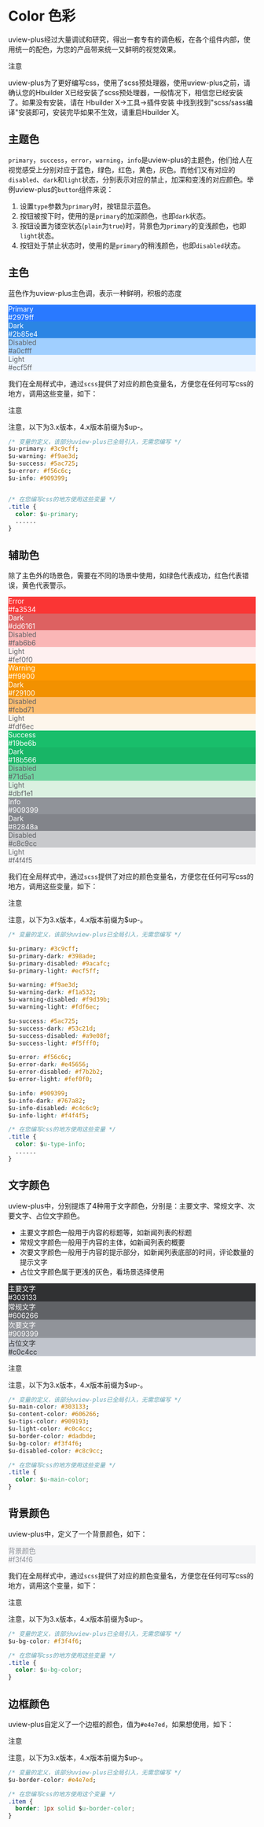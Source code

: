 # Color 色彩

uview-plus经过大量调试和研究，得出一套专有的调色板，在各个组件内部，使用统一的配色，为您的产品带来统一又鲜明的视觉效果。

<div class="custom-block danger">
  <p class="custom-block-title">注意</p>
  <p>uview-plus为了更好编写css，使用了scss预处理器，使用uview-plus之前，请确认您的Hbuilder X已经安装了scss预处理器，一般情况下，相信您已经安装了。如果没有安装，请在 Hbuilder X-&gt;工具-&gt;插件安装 中找到找到"scss/sass编译"安装即可，安装完毕如果不生效，请重启Hbuilder X。</p>
</div>

## 主题色
`primary`，`success`，`error`，`warning`，`info`是uview-plus的主题色，他们给人在视觉感受上分别对应于蓝色，绿色，红色，黄色，灰色。而他们又有对应的`disabled`、`dark`和`light`状态，分别表示对应的禁止，加深和变浅的对应颜色。举例uview-plus的`button`组件来说：

1. 设置`type`参数为`primary`时，按钮显示蓝色。
2. 按钮被按下时，使用的是`primary`的加深颜色，也即`dark`状态。
3. 按钮设置为镂空状态(`plain`为`true`)时，背景色为`primary`的变浅颜色，也即`light`状态。
4. 按钮处于禁止状态时，使用的是`primary`的稍浅颜色，也即`disabled`状态。

## 主色
蓝色作为uview-plus主色调，表示一种鲜明，积极的态度

<div class="color-box">
  <div class="color-item" style="background:#2979ff;color:#fff;">
    Primary<br>
    #2979ff
    <div class="color-sub">
      <div class="sub-item" style="background:#2b85e4;color:#fff;">
        Dark<br>
        #2b85e4
      </div>
      <div class="sub-item" style="background:#a0cfff;color:#606266;">
        Disabled<br>
        #a0cfff
      </div>
      <div class="sub-item" style="background:#ecf5ff;color:#606266;">
        Light<br>
        #ecf5ff
      </div>
    </div>
  </div>
</div>

我们在全局样式中，通过`scss`提供了对应的颜色变量名，方便您在任何可写css的地方，调用这些变量，如下：

<div class="custom-block danger">
  <p class="custom-block-title">注意</p>
  <p>注意，以下为3.x版本，4.x版本前缀为$up-。</p>
</div>

```css
/* 变量的定义，该部分uview-plus已全局引入，无需您编写 */
$u-primary: #3c9cff;
$u-warning: #f9ae3d;
$u-success: #5ac725;
$u-error: #f56c6c;
$u-info: #909399;


/* 在您编写css的地方使用这些变量 */
.title {
  color: $u-primary;
  ......
}
```

## 辅助色
除了主色外的场景色，需要在不同的场景中使用，如绿色代表成功，红色代表错误，黄色代表警示。

<div class="color-box">
  <div class="color-item" style="background:#fa3534;color:#fff;">
    Error<br>
    #fa3534
    <div class="color-sub">
      <div class="sub-item" style="background:#dd6161;color:#fff;">
        Dark<br>
        #dd6161
      </div>
      <div class="sub-item" style="background:#fab6b6;color:#606266;">
        Disabled<br>
        #fab6b6
      </div>
      <div class="sub-item" style="background:#fef0f0;color:#606266;">
        Light<br>
        #fef0f0
      </div>
    </div>
  </div>
  <div class="color-item" style="background:#ff9900;color:#fff;">
    Warning<br>
    #ff9900
    <div class="color-sub">
      <div class="sub-item" style="background:#f29100;color:#fff;">
        Dark<br>
        #f29100
      </div>
      <div class="sub-item" style="background:#fcbd71;color:#606266;">
        Disabled<br>
        #fcbd71
      </div>
      <div class="sub-item" style="background:#fdf6ec;color:#606266;">
        Light<br>
        #fdf6ec
      </div>
    </div>
  </div>
  <div class="color-item" style="background:#19be6b;color:#fff;">
    Success<br>
    #19be6b
    <div class="color-sub">
      <div class="sub-item" style="background:#18b566;color:#fff;">
        Dark<br>
        #18b566
      </div>
      <div class="sub-item" style="background:#71d5a1;color:#606266;">
        Disabled<br>
        #71d5a1
      </div>
      <div class="sub-item" style="background:#dbf1e1;color:#606266;">
        Light<br>
        #dbf1e1
      </div>
    </div>
  </div>
  <div class="color-item" style="background:#909399;color:#fff;">
    Info<br>
    #909399
    <div class="color-sub">
      <div class="sub-item" style="background:#82848a;color:#fff;">
        Dark<br>
        #82848a
      </div>
      <div class="sub-item" style="background:#c8c9cc;color:#606266;">
        Disabled<br>
        #c8c9cc
      </div>
      <div class="sub-item" style="background:#f4f4f5;color:#606266;">
        Light<br>
        #f4f4f5
      </div>
    </div>
  </div>
</div>

我们在全局样式中，通过`scss`提供了对应的颜色变量名，方便您在任何可写css的地方，调用这些变量，如下：

<div class="custom-block danger">
  <p class="custom-block-title">注意</p>
  <p>注意，以下为3.x版本，4.x版本前缀为$up-。</p>
</div>

```css
/* 变量的定义，该部分uview-plus已全局引入，无需您编写 */

$u-primary: #3c9cff;
$u-primary-dark: #398ade;
$u-primary-disabled: #9acafc;
$u-primary-light: #ecf5ff;

$u-warning: #f9ae3d;
$u-warning-dark: #f1a532;
$u-warning-disabled: #f9d39b;
$u-warning-light: #fdf6ec;

$u-success: #5ac725;
$u-success-dark: #53c21d;
$u-success-disabled: #a9e08f;
$u-success-light: #f5fff0;

$u-error: #f56c6c;
$u-error-dark: #e45656;
$u-error-disabled: #f7b2b2;
$u-error-light: #fef0f0;

$u-info: #909399;
$u-info-dark: #767a82;
$u-info-disabled: #c4c6c9;
$u-info-light: #f4f4f5;

/* 在您编写css的地方使用这些变量 */
.title {
  color: $u-type-info;
  ......
}
```

## 文字颜色
uview-plus中，分别提炼了4种用于文字颜色，分别是：主要文字、常规文字、次要文字、占位文字颜色。

- 主要文字颜色一般用于内容的标题等，如新闻列表的标题
- 常规文字颜色一般用于内容的主体，如新闻列表的概要
- 次要文字颜色一般用于内容的提示部分，如新闻列表底部的时间，评论数量的提示文字
- 占位文字颜色属于更浅的灰色，看场景选择使用

<div class="color-box">
  <div class="color-item" style="background:#303133;color:#fff;">
    主要文字<br>
    #303133
    <div class="color-sub">
      <div class="sub-item" style="background:#606266;color:#fff;">
        常规文字<br>
        #606266
      </div>
      <div class="sub-item" style="background:#909399;color:#fff;">
        次要文字<br>
        #909399
      </div>
      <div class="sub-item" style="background:#c0c4cc;color:#303133;">
        占位文字<br>
        #c0c4cc
      </div>
    </div>
  </div>
</div>

<div class="custom-block danger">
  <p class="custom-block-title">注意</p>
  <p>注意，以下为3.x版本，4.x版本前缀为$up-。</p>
</div>

```css
/* 变量的定义，该部分uview-plus已全局引入，无需您编写 */
$u-main-color: #303133;
$u-content-color: #606266;
$u-tips-color: #909193;
$u-light-color: #c0c4cc;
$u-border-color: #dadbde;
$u-bg-color: #f3f4f6;
$u-disabled-color: #c8c9cc;

/* 在您编写css的地方使用这些变量 */
.title {
  color: $u-main-color;
}
```

## 背景颜色
uview-plus中，定义了一个背景颜色，如下：

<div class="color-box">
  <div class="color-item" style="background:#f3f4f6;color:#909399;">
    背景颜色<br>
    #f3f4f6
  </div>
</div>

我们在全局样式中，通过`scss`提供了对应的颜色变量名，方便您在任何可写css的地方，调用这个变量，如下：

<div class="custom-block danger">
  <p class="custom-block-title">注意</p>
  <p>注意，以下为3.x版本，4.x版本前缀为$up-。</p>
</div>

```css
/* 变量的定义，该部分uview-plus已全局引入，无需您编写 */
$u-bg-color: #f3f4f6;

/* 在您编写css的地方使用这些变量 */
.title {
  color: $u-bg-color;
}
```

## 边框颜色
uview-plus自定义了一个边框的颜色，值为`#e4e7ed`，如果想使用，如下：

<div class="custom-block danger">
  <p class="custom-block-title">注意</p>
  <p>注意，以下为3.x版本，4.x版本前缀为$up-。</p>
</div>

```css
/* 变量的定义，该部分uview-plus已全局引入，无需您编写 */
$u-border-color: #e4e7ed;

/* 在您编写css的地方使用这个变量 */
.item {
  border: 1px solid $u-border-color;
}
```